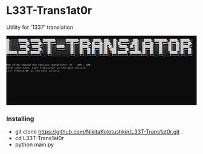 # L33T-Trans1at0r
Utility for '1337' translation

![Screenshot](img/screenshot.jpg)

### Installing
+ git clone https://github.com/NikitaKolotushkin/L33T-Trans1at0r.git
+ cd L33T-Trans1at0r
+ python main.py
